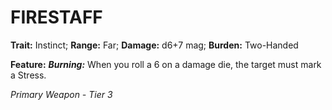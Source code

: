 ﻿# FIRESTAFF

**Trait:** Instinct; **Range:** Far; **Damage:** d6+7 mag; **Burden:** Two-Handed

**Feature:** ***Burning:*** When you roll a 6 on a damage die, the target must mark a Stress.

*Primary Weapon - Tier 3*

